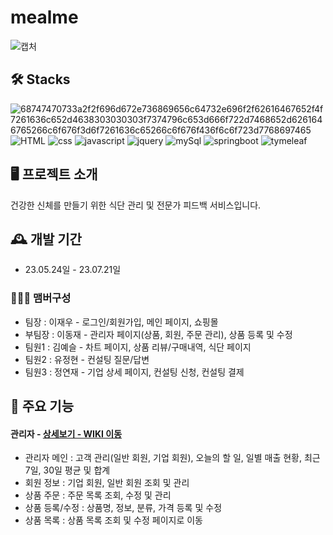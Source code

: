 # mealme
![캡처](https://github.com/mealmeproject/mealme/assets/122869488/7d077e22-fc93-4b3a-912a-a5f62d66b50d)

## 🛠 Stacks
![68747470733a2f2f696d672e736869656c64732e696f2f62616467652f4f7261636c652d4638303030303f7374796c653d666f722d7468652d6261646765266c6f676f3d6f7261636c65266c6f676f436f6c6f723d7768697465](https://github.com/mealmeproject/mealme/assets/122869488/883cd037-58d2-45da-a488-5052c2228f07)
![HTML](https://github.com/mealmeproject/mealme/assets/122869488/c35ac37b-46c9-44c5-b43c-c2b5e9e0bc34)
![css](https://github.com/mealmeproject/mealme/assets/122869488/7907aec9-5a7c-4265-b2b6-1a83cc1674b2)
![javascript](https://github.com/mealmeproject/mealme/assets/122869488/ece46699-dfb6-4da9-bf8d-7fc952f57cfd)
![jquery](https://github.com/mealmeproject/mealme/assets/122869488/1fc1f10e-fcfe-453b-9873-6acc4e7407b1)
![mySql](https://github.com/mealmeproject/mealme/assets/122869488/58dc1f17-bf25-40ff-93dd-e56df6d79186)
![springboot](https://github.com/mealmeproject/mealme/assets/122869488/3c525a5e-cf49-43a4-92bf-9b8b6a038e78)
![tymeleaf](https://github.com/mealmeproject/mealme/assets/122869488/a230ed2d-6554-4be6-9976-30fcdc92e329)

## 🖥️ 프로젝트 소개
건강한 신체를 만들기 위한 식단 관리 및 전문가 피드백 서비스입니다.
<br>

## 🕰️ 개발 기간
* 23.05.24일 - 23.07.21일

### 🧑‍🤝‍🧑 맴버구성
 - 팀장  : 이재우 - 로그인/회원가입, 메인 페이지, 쇼핑몰
 - 부팀장 : 이동재 - 관리자 페이지(상품, 회원, 주문 관리), 상품 등록 및 수정
 - 팀원1 : 김예슬 - 차트 페이지, 상품 리뷰/구매내역, 식단 페이지
 - 팀원2 : 유정현 - 컨설팅 질문/답변
 - 팀원3 : 정연재 - 기업 상세 페이지, 컨설팅 신청, 컨설팅 결제

## 📌 주요 기능
#### 관리자 - <a href="https://github.com/chaehyuenwoo/SpringBoot-Project-MEGABOX/wiki/%EC%A3%BC%EC%9A%94-%EA%B8%B0%EB%8A%A5-%EC%86%8C%EA%B0%9C(Login)" >상세보기 - WIKI 이동</a>
- 관리자 메인 : 고객 관리(일반 회원, 기업 회원), 오늘의 할 일, 일별 매출 현황, 최근 7일, 30일 평균 및 합계
- 회원 정보 : 기업 회원, 일반 회원 조회 및 관리
- 상품 주문 : 주문 목록 조회, 수정 및 관리
- 상품 등록/수정 : 상품명, 정보, 분류, 가격 등록 및 수정
- 상품 목록 : 상품 목록 조회 및 수정 페이지로 이동

